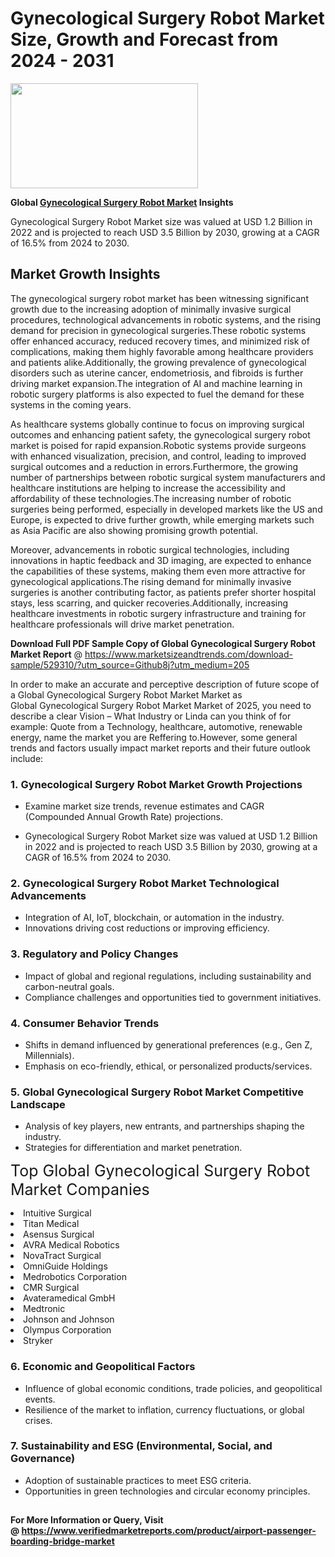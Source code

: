<H1>Gynecological Surgery Robot Market Size, Growth and Forecast from 2024 - 2031</H1><img class="aligncenter size-medium wp-image-584254" src="https://thirdeyenews.in/wp-content/uploads/2024/09/Global-Market-Research-300x168.jpeg" alt="" width="300" height="168" /><p><strong>Global&nbsp;<a href="https://www.marketsizeandtrends.com/download-sample/529310/?utm_source=Github8j?utm_medium=205">Gynecological Surgery Robot Market</a> Insights</strong></p><p>Gynecological Surgery Robot Market size was valued at USD 1.2 Billion in 2022 and is projected to reach USD 3.5 Billion by 2030, growing at a CAGR of 16.5% from 2024 to 2030.</p><p><h2>Market Growth Insights</h2> <p>The gynecological surgery robot market has been witnessing significant growth due to the increasing adoption of minimally invasive surgical procedures, technological advancements in robotic systems, and the rising demand for precision in gynecological surgeries.These robotic systems offer enhanced accuracy, reduced recovery times, and minimized risk of complications, making them highly favorable among healthcare providers and patients alike.Additionally, the growing prevalence of gynecological disorders such as uterine cancer, endometriosis, and fibroids is further driving market expansion.The integration of AI and machine learning in robotic surgery platforms is also expected to fuel the demand for these systems in the coming years.</p> <p>As healthcare systems globally continue to focus on improving surgical outcomes and enhancing patient safety, the gynecological surgery robot market is poised for rapid expansion.Robotic systems provide surgeons with enhanced visualization, precision, and control, leading to improved surgical outcomes and a reduction in errors.Furthermore, the growing number of partnerships between robotic surgical system manufacturers and healthcare institutions are helping to increase the accessibility and affordability of these technologies.The increasing number of robotic surgeries being performed, especially in developed markets like the US and Europe, is expected to drive further growth, while emerging markets such as Asia Pacific are also showing promising growth potential.</p> <p>Moreover, advancements in robotic surgical technologies, including innovations in haptic feedback and 3D imaging, are expected to enhance the capabilities of these systems, making them even more attractive for gynecological applications.The rising demand for minimally invasive surgeries is another contributing factor, as patients prefer shorter hospital stays, less scarring, and quicker recoveries.Additionally, increasing healthcare investments in robotic surgery infrastructure and training for healthcare professionals will drive market penetration.</p> <p><span class=""><strong>Download Full PDF Sample Copy of Global Gynecological Surgery Robot Market Report</strong> @ <a href="https://www.marketsizeandtrends.com/download-sample/529310/?utm_source=Github8j?utm_medium=205" target="_blank">https://www.marketsizeandtrends.com/download-sample/529310/?utm_source=Github8j?utm_medium=205</a></span></p><p>In order to make an accurate and perceptive description of future scope of a Global&nbsp;Gynecological Surgery Robot Market Market as Global&nbsp;Gynecological Surgery Robot Market Market of 2025, you need to describe a clear Vision &ndash; What Industry or Linda can you think of for example: Quote from a Technology, healthcare, automotive, renewable energy, name the market you are Reffering to.However, some general trends and factors usually impact market reports and their future outlook include:</p><h3>1.&nbsp;<strong>Gynecological Surgery Robot Market Growth Projections</strong></h3><ul><li>Examine market size trends, revenue estimates and CAGR (Compounded Annual Growth Rate) projections.</li><li><p>Gynecological Surgery Robot Market size was valued at USD 1.2 Billion in 2022 and is projected to reach USD 3.5 Billion by 2030, growing at a CAGR of 16.5% from 2024 to 2030.</p></li></ul><h3>2.&nbsp;<strong>Gynecological Surgery Robot Market Technological Advancements</strong></h3><ul><li>Integration of AI, IoT, blockchain, or automation in the industry.</li><li>Innovations driving cost reductions or improving efficiency.</li></ul><h3>3.&nbsp;<strong>Regulatory and Policy Changes</strong></h3><ul><li>Impact of global and regional regulations, including sustainability and carbon-neutral goals.</li><li>Compliance challenges and opportunities tied to government initiatives.</li></ul><h3>4.&nbsp;<strong>Consumer Behavior Trends</strong></h3><ul><li>Shifts in demand influenced by generational preferences (e.g., Gen Z, Millennials).</li><li>Emphasis on eco-friendly, ethical, or personalized products/services.</li></ul><h3>5.&nbsp;<strong>Global Gynecological Surgery Robot Market Competitive Landscape</strong></h3><ul><li>Analysis of key players, new entrants, and partnerships shaping the industry.</li><li>Strategies for differentiation and market penetration.</li></ul><p data-pm-slice="1 1 []"><span style="color: inherit; font-family: inherit; font-size: 25px;">Top Global Gynecological Surgery Robot Market Companies</span></p><div class="" data-test-id=""><p><li>Intuitive Surgical</li><li> Titan Medical</li><li> Asensus Surgical</li><li> AVRA Medical Robotics</li><li> NovaTract Surgical</li><li> OmniGuide Holdings</li><li> Medrobotics Corporation</li><li> CMR Surgical</li><li> Avateramedical GmbH</li><li> Medtronic</li><li> Johnson and Johnson</li><li> Olympus Corporation</li><li> Stryker</li></p></div><h3>6.&nbsp;<strong>Economic and Geopolitical Factors</strong></h3><ul><li>Influence of global economic conditions, trade policies, and geopolitical events.</li><li>Resilience of the market to inflation, currency fluctuations, or global crises.</li></ul><h3>7.&nbsp;<strong>Sustainability and ESG (Environmental, Social, and Governance)</strong></h3><ul><li>Adoption of sustainable practices to meet ESG criteria.</li><li>Opportunities in green technologies and circular economy principles.</li></ul><h2><strong style="font-size: 14px;">For More Information or Query, Visit @&nbsp;</strong><a style="background-color: #ffffff; font-size: 14px;" href="https://www.marketsizeandtrends.com/report/gynecological-surgery-robot-market/" target="_blank">https://www.verifiedmarketreports.com/product/airport-passenger-boarding-bridge-market</a></h2>